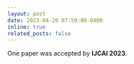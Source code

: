 ```yaml
---
layout: post
date: 2023-04-20 07:59:00-0400
inline: true
related_posts: false
---
```


One paper  was accepted by **IJCAI 2023**.
